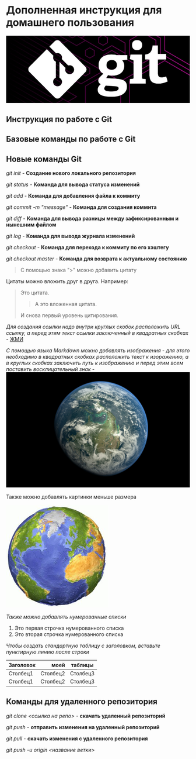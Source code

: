 # Дополненная инструкция для домашнего пользования 

![Git-logo](logo.png)

## Инструкция по работе с Git
## Базовые команды по работе с Git

## Новые команды Git

*git init* - **Создание нового локального репозитория**

*git status* - **Команда для вывода статуса изменений**

*git add* - **Команда для добавления файла к коммиту**

*git commit -m "message"* - **Команда для создания коммита**

*git diff* - **Команда для вывода разницы между зафиксированным и нынешним файлом**

*git log* - **Команда для вывода журнала изменений**

*git checkout <commitcode>* - **Команда для перехода к коммиту по его хэштегу**

*git checkout master* - **Команда для возврата к актуальному состоянию**

>С помощью знака ">" можно добавить цитату

Цитаты можно вложить друг в друга. Например:

>Это цитата.
>
>>А это вложенная цитата.
>
>И снова первый уровень цитирования.

*Для создания ссылки надо внутри круглых скобок расположить URL ссылку, а перед этим текст ссылки заключенный в квадратных скобках* - [ЖМИ](https://gb.ru/)

*С помощью языка Markdown можно добавлять изображения - для этого необходимо в квадратных скобках расположить текст к изоражению, а в круглых скобках заключить путь к изображению и перед этим всем поставить восклицательный знак* - ![Фото Земли](Earth.jpg)

Также можно добавлять картинки меньше размера

![Картинка маленького размера Земли](LittleEarth.jpg)

*Также можно добавлять нумерованные списки*
1. Это первая строчка нумерованного списка
2. Это вторая строчка нумерованного списка

*Чтобы создать стандартную таблицу с заголовком, вставьте пунктирную линию после строки*

|Заголовок|моей|таблицы|
|:---------|----:|:-------:|
|Столбец1 |Столбец2|Столбец3|
|Столбец1 |Столбец2|Столбец3|


## Команды для удаленного репозитория

*git clone <ссылка на репо>* - **скачать удаленный репозиторий**

*git push* - **отправить изменения на удаленный репозиторий**

*git pull* - **скачать изменения с удаленного репозитория**

*git push -u origin <название ветки>*